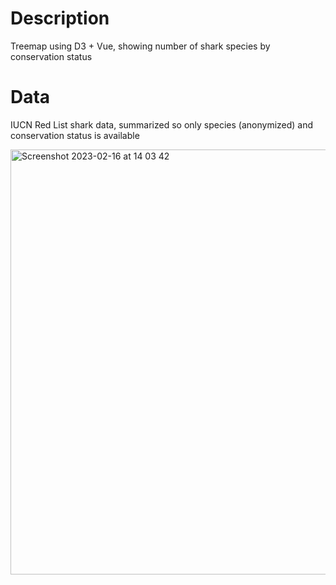 # Description
Treemap using D3 + Vue, showing number of shark species by conservation status

# Data
IUCN Red List shark data, summarized so only species (anonymized) and conservation status is available

<img width="680" alt="Screenshot 2023-02-16 at 14 03 42" src="https://github.com/jhjanicki/d3_vue_treemap/assets/6565011/61774829-2f47-4f78-8dd7-2f373a696bf9">
